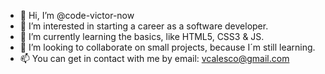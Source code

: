 - 👋 Hi, I’m @code-victor-now
- 👀 I’m interested in starting a career as a software developer.
- 🌱 I’m currently learning the basics, like HTML5, CSS3 & JS.
- 💞️ I’m looking to collaborate on small projects, because I´m still learning. 
- 📫 You can get in contact with me by email: vcalesco@gmail.com

<!---
Calesco/Calesco is a ✨ special ✨ repository because its `README.md` (this file) appears on your GitHub profile.
You can click the Preview link to take a look at your changes.
--->
